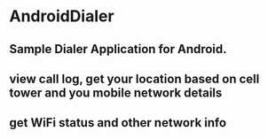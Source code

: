 # AndroidDialer
## Sample Dialer Application for Android.
## view call log, get your location based on cell tower and you mobile network details
## get WiFi status and other network info
